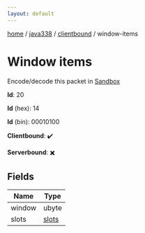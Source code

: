 ```yaml
---
layout: default
---
```


[home](/)  /  [java338](/protocol/java338)  /  [clientbound](/protocol/java338/clientbound)  /  window-items

# Window items

Encode/decode this packet in [Sandbox](../../../sandbox/java338#Clientbound.WindowItems)

**Id**: 20

**Id** (hex): 14

**Id** (bin): 00010100

**Clientbound**: ✔️

**Serverbound**: ✖️

## Fields

Name | Type
---|---
window | ubyte
slots | [slots](/protocol/java338/arrays)

